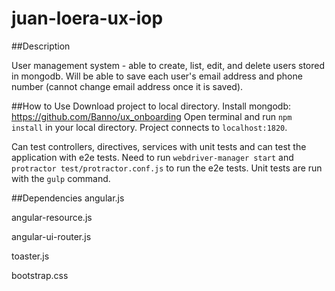 # juan-loera-ux-iop

##Description

User management system - able to create, list, edit, and delete users stored in mongodb. Will be able to save each user's email address and phone number (cannot change email address once it is saved).

##How to Use
Download project to local directory. Install mongodb: https://github.com/Banno/ux_onboarding Open terminal and run `npm install` in your local directory. Project connects to `localhost:1820`.

Can test controllers, directives, services with unit tests and can test the application with e2e tests. Need to run `webdriver-manager start` and `protractor test/protractor.conf.js` to run the e2e tests. Unit tests are run with the `gulp` command.

##Dependencies
angular.js

angular-resource.js

angular-ui-router.js

toaster.js

bootstrap.css

